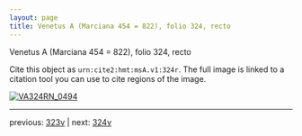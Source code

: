 ```yaml
---
layout: page
title: Venetus A (Marciana 454 = 822), folio 324, recto
---
```


Venetus A (Marciana 454 = 822), folio 324, recto

Cite this object as `urn:cite2:hmt:msA.v1:324r`.  The full image is linked to a citation tool you can use to cite regions of the image.

[![VA324RN_0494](http://www.homermultitext.org/iipsrv?IIIF=/project/homer/pyramidal/deepzoom/hmt/vaimg/2017a/VA324RN_0494.tif/full/800,/0/default.jpg)](http://www.homermultitext.org/ict2/?urn=urn:cite2:hmt:vaimg.2017a:VA324RN_0494) 

---

previous:  [323v](../323v/) | next: [324v](../324v/)